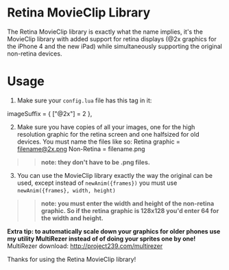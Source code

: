 # Retina MovieClip Library
The Retina MovieClip library is exactly what the name implies, it's the MovieClip library with added support for retina displays (@2x graphics for the iPhone 4 and the new iPad) while simultaneously supporting the original non-retina devices.

# Usage
1. Make sure your `config.lua` file has this tag in it:

imageSuffix = { ["@2x"] = 2 }, 

2. Make sure you have copies of all your images, one for the high resolution graphic for the retina screen and one halfsized for old devices. You must name the files like so: 
Retina graphic = filename@2x.png
Non-Retina = filename.png
>> __note: they don't have to be .png files.__

3. You can use the MovieClip library exactly the way the original can be used, except instead of `newAnim({frames})` you must use `newAnim({frames}, width, height)`
>> __note: you must enter the width and height of the non-retina graphic. So if the retina graphic is 128x128 you'd enter 64 for the width and height.__

__Extra tip: to automatically scale down your graphics for older phones use my utility MultiRezer instead of of doing your sprites one by one!__
MultiRezer download: http://project239.com/multirezer


Thanks for using the Retina MovieClip library!